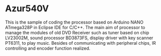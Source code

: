 # Azur540V
This is the sample of coding the processor based on Arduino NANO ATmega328P in Eclipse IDE for C/C++.
The main aim of processor to manage the modules of old DVD Receiver such as tuner based on chip LV23002M, sound processor BD3873FS,
display driver with key scanner PT6311, to play music.
Besides of communicating with peripheral chips, IR controlling and encoder function realized.
